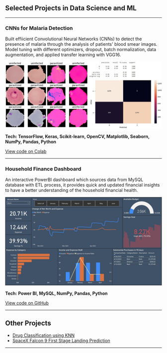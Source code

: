 ## Selected Projects in Data Science and ML

---

### CNNs for Malaria Detection

Built effiicient Convolutional Neural Networks (CNNs) to detect the presence of malaria through the analysis of patients' blood smear images. Model tuning with different optimizers, dropout, batch normalization, data augmentation, and applied transfer learning with VGG16.

<img src="images/combined.jpg?raw=true/">

**Tech: TensorFlow, Keras, Scikit-learn, OpenCV, Matplotlib, Seaborn, NumPy, Pandas, Python**

[View code on Colab](https://colab.research.google.com/drive/12d3lBN9uQWn8zr_LBGY56BypIHqdqP_a?usp=sharing)

---

### Household Finance Dashboard
An interactive PowerBI dashboard which sources data from MySQL database with ETL process, it provides quick and updated financial insights to have a better understanding of the household financial health.

<img src="images/dashboard_preview.jpg?raw=true"/>

**Tech: Power BI, MySQL, NumPy, Pandas, Python**

[View code on GitHub](https://github.com/Kevin-qt/Household-Finance-Dashboard)

---


## Other Projects

- [Drug Classification using KNN](https://github.com/Kevin-qt/DrugABC-Classification)
- [SpaceX Falcon 9 First Stage Landing Prediction](https://github.com/Kevin-qt/SpaceX-Falcon-9-First-Stage-Landing-Prediction)

---
